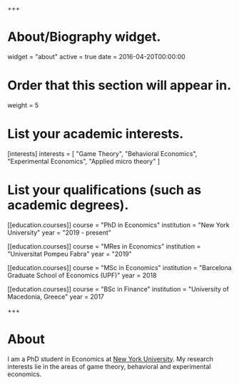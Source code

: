 +++
# About/Biography widget.
widget = "about"
active = true
date = 2016-04-20T00:00:00

# Order that this section will appear in.
weight = 5

# List your academic interests.
[interests]
  interests = [
    "Game Theory",
    "Behavioral Economics",
    "Experimental Economics",
    "Applied micro theory"
  ]

# List your qualifications (such as academic degrees).
[[education.courses]]
  course = "PhD in Economics"
  institution = "New York University"
  year = "2019 - present"
  
[[education.courses]]
  course = "MRes in Economics"
  institution = "Universitat Pompeu Fabra"
  year = "2019"

[[education.courses]]
  course = "MSc in Economics"
  institution = "Barcelona Graduate School of Economics (UPF)"
  year = 2018

[[education.courses]]
  course = "BSc in Finance"
  institution = "University of Macedonia, Greece"
  year = 2017
 
+++

# About
I am a PhD student in Economics at [New York University](https://as.nyu.edu/econ.html). My research interests lie in the areas of game theory, behavioral and experimental economics.
